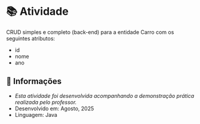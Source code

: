 # 📚 Atividade
CRUD simples e completo (back-end) para a entidade Carro com os seguintes atributos:
* id
* nome
* ano

## 📂 Informações
* *Esta atividade foi desenvolvida acompanhando a demonstração prática realizada pelo professor.*
* Desenvolvido em: Agosto, 2025
* Linguagem: Java